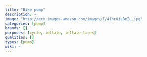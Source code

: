 ```yaml
---
title: "Bike pump"
description: ~
image: "http://ecx.images-amazon.com/images/I/41hrOis8xIL.jpg"
categories: [pump]
brands: []
purposes: [cycle, inflate, inflate-tires]
qualities: []
types: [pump]
wiki: ~
---
```

